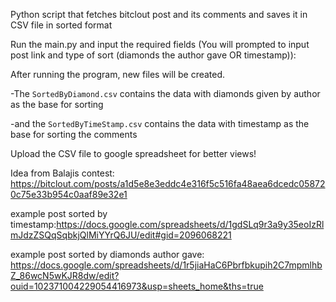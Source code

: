 Python script that fetches bitclout post and its comments and saves it in CSV file in sorted format


Run the main.py and input the required fields (You will prompted to input post link and type of sort (diamonds the author gave OR timestamp)):


After running the program, new files will be created.

-The `SortedByDiamond.csv` contains the data with diamonds given by author as the base for sorting

-and the `SortedByTimeStamp.csv` contains the data with timestamp as the base for sorting the comments

Upload the CSV file to google spreadsheet for better views!

Idea from Balajis contest: https://bitclout.com/posts/a1d5e8e3eddc4e316f5c516fa48aea6dcedc058720c75e33b954c0aaf89e32e1


example post sorted by timestamp:https://docs.google.com/spreadsheets/d/1gdSLq9r3a9y35eoIzRlmJdzZSQqSqbkjQlMiYYrQ6JU/edit#gid=2096068221


example post sorted by diamonds author gave: https://docs.google.com/spreadsheets/d/1r5jiaHaC6Pbrfbkupih2C7mpmlhbZ_86wcN5wKJR8dw/edit?ouid=102371004229054416973&usp=sheets_home&ths=true